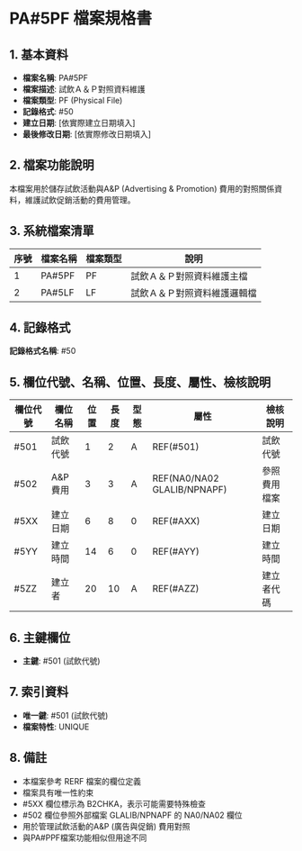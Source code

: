 # PA#5PF 檔案規格書

## 1. 基本資料
- **檔案名稱**: PA#5PF
- **檔案描述**: 試飲Ａ＆Ｐ對照資料維護
- **檔案類型**: PF (Physical File)
- **記錄格式**: #50
- **建立日期**: [依實際建立日期填入]
- **最後修改日期**: [依實際修改日期填入]

## 2. 檔案功能說明
本檔案用於儲存試飲活動與A&P (Advertising & Promotion) 費用的對照關係資料，維護試飲促銷活動的費用管理。

## 3. 系統檔案清單
| 序號 | 檔案名稱 | 檔案類型 | 說明 |
|------|----------|----------|------|
| 1 | PA#5PF | PF | 試飲Ａ＆Ｐ對照資料維護主檔 |
| 2 | PA#5LF | LF | 試飲Ａ＆Ｐ對照資料維護邏輯檔 |

## 4. 記錄格式
**記錄格式名稱**: #50

## 5. 欄位代號、名稱、位置、長度、屬性、檢核說明
| 欄位代號 | 欄位名稱 | 位置 | 長度 | 型態 | 屬性 | 檢核說明 |
|----------|----------|------|------|------|----------|----------|
| #501 | 試飲代號 | 1 | 2 | A | REF(#501) | 試飲代號 |
| #502 | A&P費用 | 3 | 3 | A | REF(NA0/NA02 GLALIB/NPNAPF) | 參照費用檔案 |
| #5XX | 建立日期 | 6 | 8 | 0 | REF(#AXX) | 建立日期 |
| #5YY | 建立時間 | 14 | 6 | 0 | REF(#AYY) | 建立時間 |
| #5ZZ | 建立者 | 20 | 10 | A | REF(#AZZ) | 建立者代碼 |

## 6. 主鍵欄位
- **主鍵**: #501 (試飲代號)

## 7. 索引資料
- **唯一鍵**: #501 (試飲代號)
- **檔案特性**: UNIQUE

## 8. 備註
- 本檔案參考 RERF 檔案的欄位定義
- 檔案具有唯一性約束
- #5XX 欄位標示為 B2CHKA，表示可能需要特殊檢查
- #502 欄位參照外部檔案 GLALIB/NPNAPF 的 NA0/NA02 欄位
- 用於管理試飲活動的A&P (廣告與促銷) 費用對照
- 與PA#PPF檔案功能相似但用途不同 